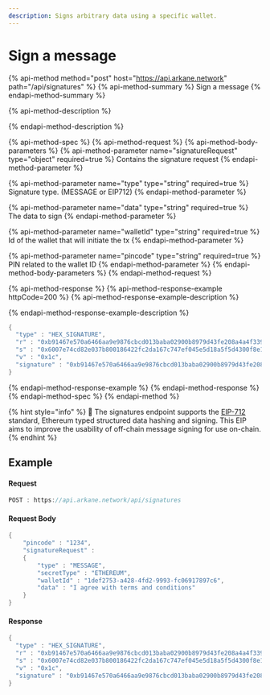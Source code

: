 ```yaml
---
description: Signs arbitrary data using a specific wallet.
---
```


# Sign a message

{% api-method method="post" host="https://api.arkane.network" path="/api/signatures" %}
{% api-method-summary %}
Sign a message
{% endapi-method-summary %}

{% api-method-description %}

{% endapi-method-description %}

{% api-method-spec %}
{% api-method-request %}
{% api-method-body-parameters %}
{% api-method-parameter name="signatureRequest" type="object" required=true %}
Contains the signature request
{% endapi-method-parameter %}

{% api-method-parameter name="type" type="string" required=true %}
Signature type. \(MESSAGE or EIP712\)
{% endapi-method-parameter %}

{% api-method-parameter name="data" type="string" required=true %}
The data to sign
{% endapi-method-parameter %}

{% api-method-parameter name="walletId" type="string" required=true %}
Id of the wallet that will initiate the tx
{% endapi-method-parameter %}

{% api-method-parameter name="pincode" type="string" required=true %}
PIN related to the wallet ID
{% endapi-method-parameter %}
{% endapi-method-body-parameters %}
{% endapi-method-request %}

{% api-method-response %}
{% api-method-response-example httpCode=200 %}
{% api-method-response-example-description %}

{% endapi-method-response-example-description %}

```java
{
  "type" : "HEX_SIGNATURE",
  "r" : "0xb91467e570a6466aa9e9876cbcd013baba02900b8979d43fe208a4a4f339f5fd",
  "s" : "0x6007e74cd82e037b800186422fc2da167c747ef045e5d18a5f5d4300f8e1a029",
  "v" : "0x1c",
  "signature" : "0xb91467e570a6466aa9e9876cbcd013baba02900b8979d43fe208a4a4f339f5fd6007e74cd82e037b800186422fc2da167c747ef045e5d18a5f5d4300f8e1a0291c"
}
```
{% endapi-method-response-example %}
{% endapi-method-response %}
{% endapi-method-spec %}
{% endapi-method %}

{% hint style="info" %}
🧙 The signatures endpoint supports the [EIP-712](https://eips.ethereum.org/EIPS/eip-712) standard, Ethereum typed structured data hashing and signing. This EIP aims to improve the usability of off-chain message signing for use on-chain.
{% endhint %}

## Example 

#### Request 

```javascript
POST : https://api.arkane.network/api/signatures
```

#### Request Body

```java
{
    "pincode" : "1234",
    "signatureRequest" : 
    {
        "type" : "MESSAGE",
        "secretType" : "ETHEREUM",
        "walletId" : "1def2753-a428-4fd2-9993-fc06917897c6",
        "data" : "I agree with terms and conditions"
    }
}
```

#### Response

```java
{
  "type" : "HEX_SIGNATURE",
  "r" : "0xb91467e570a6466aa9e9876cbcd013baba02900b8979d43fe208a4a4f339f5fd",
  "s" : "0x6007e74cd82e037b800186422fc2da167c747ef045e5d18a5f5d4300f8e1a029",
  "v" : "0x1c",
  "signature" : "0xb91467e570a6466aa9e9876cbcd013baba02900b8979d43fe208a4a4f339f5fd6007e74cd82e037b800186422fc2da167c747ef045e5d18a5f5d4300f8e1a0291c"
}
```

